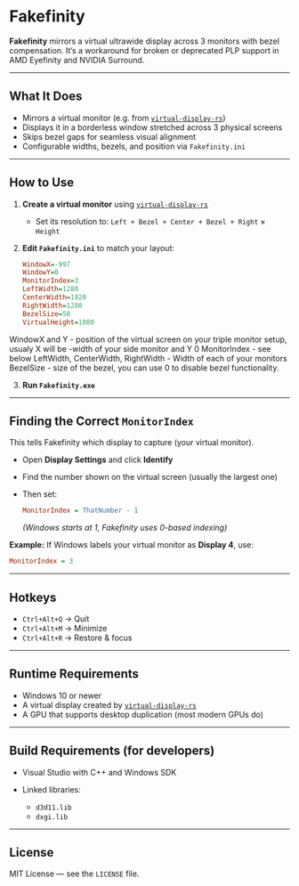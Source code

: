 # Fakefinity

**Fakefinity** mirrors a virtual ultrawide display across 3 monitors with bezel compensation.
It’s a workaround for broken or deprecated PLP support in AMD Eyefinity and NVIDIA Surround.

---

## What It Does

* Mirrors a virtual monitor (e.g. from [`virtual-display-rs`](https://github.com/MolotovCherry/virtual-display-rs))
* Displays it in a borderless window stretched across 3 physical screens
* Skips bezel gaps for seamless visual alignment
* Configurable widths, bezels, and position via `Fakefinity.ini`

---

## How to Use

1. **Create a virtual monitor** using [`virtual-display-rs`](https://github.com/MolotovCherry/virtual-display-rs)

   * Set its resolution to:
     `Left + Bezel + Center + Bezel + Right` × `Height`

2. **Edit `Fakefinity.ini`** to match your layout:

   ```ini
   WindowX=-997
   WindowY=0
   MonitorIndex=3
   LeftWidth=1280
   CenterWidth=1920
   RightWidth=1280
   BezelSize=50
   VirtualHeight=1080
   ```
WindowX and Y - position of the virtual screen on your triple monitor setup, usualy X will be -width of your side monitor and Y 0
MonitorIndex - see below
LeftWidth, CenterWidth, RightWidth - Width of each of your monitors
BezelSize - size of the bezel, you can use 0 to disable bezel functionality.

3. **Run `Fakefinity.exe`**

---

## Finding the Correct `MonitorIndex`

This tells Fakefinity which display to capture (your virtual monitor).

* Open **Display Settings** and click **Identify**
* Find the number shown on the virtual screen (usually the largest one)
* Then set:

  ```ini
  MonitorIndex = ThatNumber - 1
  ```

  *(Windows starts at 1, Fakefinity uses 0-based indexing)*

**Example:**
If Windows labels your virtual monitor as **Display 4**, use:

```ini
MonitorIndex = 3
```

---

## Hotkeys

* `Ctrl+Alt+Q` → Quit
* `Ctrl+Alt+M` → Minimize
* `Ctrl+Alt+R` → Restore & focus

---

## Runtime Requirements

* Windows 10 or newer
* A virtual display created by [`virtual-display-rs`](https://github.com/MolotovCherry/virtual-display-rs)
* A GPU that supports desktop duplication (most modern GPUs do)

---

## Build Requirements (for developers)

* Visual Studio with C++ and Windows SDK
* Linked libraries:

  * `d3d11.lib`
  * `dxgi.lib`

---

## License

MIT License — see the `LICENSE` file.
